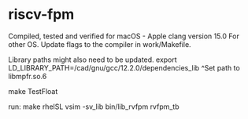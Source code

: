 # riscv-fpm

Compiled, tested and verified for macOS - Apple clang version 15.0
For other OS. Update flags to the compiler in work/Makefile.

Library paths might also need to be updated.
export LD_LIBRARY_PATH=/cad/gnu/gcc/12.2.0/dependencies_lib
^Set path to libmpfr.so.6

make TestFloat



run:
make rhelSL
 vsim -sv_lib bin/lib_rvfpm rvfpm_tb 